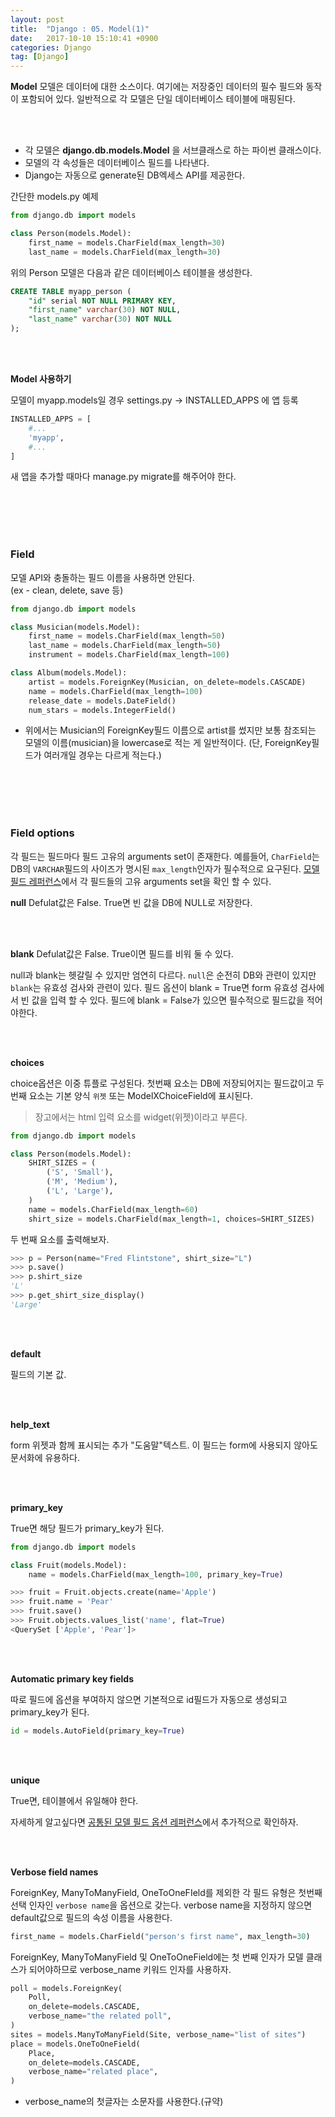 ```yaml
---
layout: post
title:  "Django : 05. Model(1)"
date:   2017-10-10 15:10:41 +0900
categories: Django
tag: [Django]
---
```


**Model** 모델은 데이터에 대한 소스이다. 여기에는 저장중인 데이터의 필수 필드와 동작이 포함되어 있다. 일반적으로 각 모델은 단일 데이터베이스 테이블에 매핑된다.

<br><br>

- 각 모델은 **django.db.models.Model** 을 서브클래스로 하는 파이썬 클래스이다.
- 모델의 각 속성들은 데이터베이스 필드를 나타낸다.
- Django는 자동으로 generate된 DB엑세스 API를 제공한다.

간단한 models.py 예제

```python
from django.db import models

class Person(models.Model):
    first_name = models.CharField(max_length=30)
    last_name = models.CharField(max_length=30)
```


위의 Person 모델은 다음과 같은 데이터베이스 테이블을 생성한다.

```SQL
CREATE TABLE myapp_person (
    "id" serial NOT NULL PRIMARY KEY,
    "first_name" varchar(30) NOT NULL,
    "last_name" varchar(30) NOT NULL
);
```

<br><br>

**Model 사용하기**

모델이 myapp.models일 경우 settings.py -> INSTALLED_APPS 에 앱 등록

```python
INSTALLED_APPS = [
    #...
    'myapp',
    #...
]
```

새 앱을 추가할 때마다 manage.py migrate를 해주어야 한다.

<br><br><br><br>

### Field

모델 API와 충돌하는 필드 이름을 사용하면 안된다.<br>
(ex - clean, delete, save 등)

```python
from django.db import models

class Musician(models.Model):
    first_name = models.CharField(max_length=50)
    last_name = models.CharField(max_length=50)
    instrument = models.CharField(max_length=100)

class Album(models.Model):
    artist = models.ForeignKey(Musician, on_delete=models.CASCADE)
    name = models.CharField(max_length=100)
    release_date = models.DateField()
    num_stars = models.IntegerField()
```

- 위에서는 Musician의 ForeignKey필드 이름으로 artist를 썼지만 보통 참조되는 모델의 이름(musician)을 lowercase로 적는 게 일반적이다. (단, ForeignKey필드가 여러개일 경우는 다르게 적는다.)

<br><br><br><br>

### Field options

각 필드는 필드마다 필드 고유의 arguments set이 존재한다. 예를들어, `CharField`는 DB의 `VARCHAR`필드의 사이즈가 명시된 `max_length`인자가 필수적으로 요구된다. [모델 필드 레퍼런스](https://docs.djangoproject.com/ko/1.11/ref/models/fields/#model-field-types)에서 각 필드들의 고유 arguments set을 확인 할 수 있다.


**null** Defulat값은 False. True면 빈 값을 DB에 NULL로 저장한다.

<br><br>

**blank** Defulat값은 False. True이면 필드를 비워 둘 수 있다.

null과 blank는 헷갈릴 수 있지만 엄연히 다르다. `null`은 순전히 DB와 관련이 있지만 `blank`는 유효성 검사와 관련이 있다. 필드 옵션이 blank = True면 form 유효성 검사에서 빈 값을 입력 할 수 있다. 필드에 blank = False가 있으면 필수적으로 필드값을 적어야한다.

<br><br>

**choices**

choice옵션은 이중 튜플로 구성된다. 첫번째 요소는 DB에 저장되어지는 필드값이고 두번째 요소는 기본 양식 `위젯` 또는 ModelXChoiceField에 표시된다.

> 장고에서는 html 입력 요소를 widget(위젯)이라고 부른다.

```python
from django.db import models

class Person(models.Model):
    SHIRT_SIZES = (
        ('S', 'Small'),
        ('M', 'Medium'),
        ('L', 'Large'),
    )
    name = models.CharField(max_length=60)
    shirt_size = models.CharField(max_length=1, choices=SHIRT_SIZES)
```

두 번째 요소를 출력해보자.

```python
>>> p = Person(name="Fred Flintstone", shirt_size="L")
>>> p.save()
>>> p.shirt_size
'L'
>>> p.get_shirt_size_display()
'Large'
```

<br><br>

**default**

필드의 기본 값.

<br><br>

**help_text**

form 위젯과 함께 표시되는 추가 "도움말"텍스트. 이 필드는 form에 사용되지 않아도 문서화에 유용하다.

<br><br>

**primary_key**

True면 해당 필드가 primary\_key가 된다.

```python
from django.db import models

class Fruit(models.Model):
    name = models.CharField(max_length=100, primary_key=True)
```

```python
>>> fruit = Fruit.objects.create(name='Apple')
>>> fruit.name = 'Pear'
>>> fruit.save()
>>> Fruit.objects.values_list('name', flat=True)
<QuerySet ['Apple', 'Pear']>
```

<br><br>

**Automatic primary key fields**

따로 필드에 옵션을 부여하지 않으면 기본적으로 id필드가 자동으로 생성되고 primary\_key가 된다.

```python
id = models.AutoField(primary_key=True)
```

<br><br>

**unique**

True면, 테이블에서 유일해야 한다.

자세하게 알고싶다면 [공통된 모델 필드 옵션 레퍼런스](https://docs.djangoproject.com/ko/1.11/ref/models/fields/#common-model-field-options)에서 추가적으로 확인하자.

<br><br>

**Verbose field names**

ForeignKey, ManyToManyField, OneToOneFIeld를 제외한 각 필드 유형은 첫번째 선택 인자인 `verbose name`을 옵션으로 갖는다. verbose name을 지정하지 않으면 default값으로 필드의 속성 이름을 사용한다.

```python
first_name = models.CharField("person's first name", max_length=30)
```

ForeignKey, ManyToManyField 및 OneToOneField에는 첫 번째 인자가 모델 클래스가 되어야하므로 verbose_name 키워드 인자를 사용하자.


```python
poll = models.ForeignKey(
    Poll,
    on_delete=models.CASCADE,
    verbose_name="the related poll",
)
sites = models.ManyToManyField(Site, verbose_name="list of sites")
place = models.OneToOneField(
    Place,
    on_delete=models.CASCADE,
    verbose_name="related place",
)
```

- verbose_name의 첫글자는 소문자를 사용한다.(규약)

<br><br><br><br>
